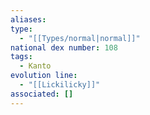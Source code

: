 ```yaml
---
aliases: 
type:
  - "[[Types/normal|normal]]"
national dex number: 108
tags:
  - Kanto
evolution line:
  - "[[Lickilicky]]"
associated: []
---
```

